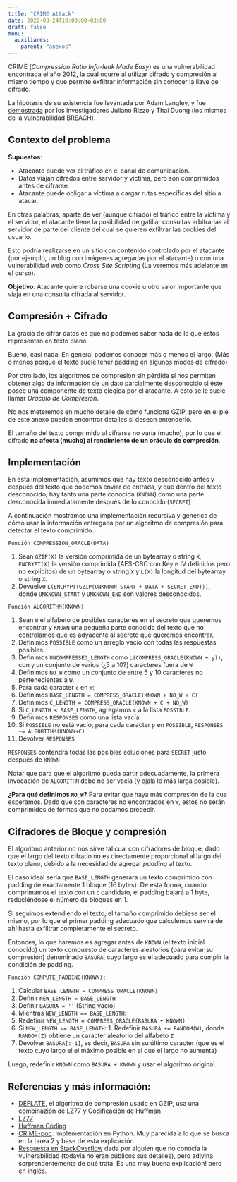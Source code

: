```yaml
---
title: "CRIME Attack"
date: 2022-03-24T10:00:00-03:00
draft: false
menu:
  auxiliares:
    parent: "anexos"
---
```


CRIME (_Compression Ratio Info-leak Made Easy_) es una vulnerabilidad encontrada el año 2012, la cual ocurre al utilizar cifrado y compresión al mismo tiempo y que permite exfiltrar información sin conocer la llave de cifrado.

La hipótesis de su existencia fue levantada por Adam Langley, y fue [demostrada](https://docs.google.com/presentation/d/11eBmGiHbYcHR9gL5nDyZChu_-lCa2GizeuOfaLU2HOU) por los investigadores Juliano Rizzo y Thai Duong (los mismos de la vulnerabilidad BREACH).

## Contexto del problema

**Supuestos**:

* Atacante puede ver el tráfico en el canal de comunicación.
* Datos viajan cifrados entre servidor y víctima, pero son comprimidos antes de cifrarse.
* Atacante puede obligar a víctima a cargar rutas específicas del sitio a atacar.

En otras palabras, aparte de ver (aunque cifrado) el tráfico entre la víctima y el servidor, el atacante tiene la posibilidad de gatillar consultas arbitrarias al servidor de parte del cliente del cual se quieren exfiltrar las cookies del usuario.

Esto podría realizarse en un sitio con contenido controlado por el atacante (por ejemplo, un blog con imágenes agregadas por el atacante) o con una vulnerabilidad web como _Cross Site Scripting_ (La veremos más adelante en el curso).

**Objetivo**: Atacante quiere robarse una cookie u otro valor importante que viaja en una consulta cifrada al servidor.

## Compresión + Cifrado

La gracia de cifrar datos es que no podemos saber nada de lo que éstos representan en texto plano.

Bueno, casi nada. En general podemos conocer más o menos el largo. (Más o menos porque el texto suele tener padding en algunos modos de cifrado)

Por otro lado, los algoritmos de compresión sin pérdida sí nos permiten obtener algo de información de un dato parcialmente desconocido si éste posee una componente de texto elegida por el atacante. A esto se le suele llamar *Oráculo de Compresión*.

No nos meteremos en mucho detalle de cómo funciona GZIP, pero en el pie de este anexo pueden encontrar detalles si desean entenderlo.

El tamaño del texto comprimido al cifrarse no varía (mucho), por lo que el cifrado **no afecta (mucho) al rendimiento de un oráculo de compresión**.

## Implementación 

En esta implementación, asumimos que hay texto desconocido antes y después del texto que podemos enviar de entrada, y que dentro del texto desconocido, hay tanto una parte conocida (`KNOWN`) como una parte desconocida inmediatamente después de lo conocido (`SECRET`)

A continuación mostramos una implementación recursiva y genérica de cómo usar la información entregada por un algoritmo de compresión para detectar el texto comprimido.


`Función COMPRESSION_ORACLE(DATA)`
1. Sean `GZIP(X)` la versión comprimida de un bytearray o string `X`, `ENCRYPT(X)` la versión comprimida (AES-CBC con Key e IV definidos pero no explícitos) de un bytearray o string `X` y `L(X)` la longitud del bytearray o string `X`.
1. Devuelve `L(ENCRYPT(GZIP(UNKNOWN_START + DATA + SECRET_END)))`, donde `UNKNOWN_START` y `UNKNOWN_END` son valores desconocidos.

`Función ALGORITHM(KNOWN)`
1. Sean `W` el alfabeto de posibles caracteres en el secreto que queremos encontrar y `KNOWN` una pequeña parte conocida del texto que no controlamos que es adyacente al secreto que queremos encontrar.
1. Definimos `POSSIBLE` como un arreglo vacío con todas las respuestas posibles.
1. Definimos `UNCOMPRESSED_LENGTH` como `L(COMPRESS_ORACLE(KNOWN + y))`, con `y` un conjunto de varios (¿5 a 10?) caracteres fuera de `W`
1. Definimos `NO_W` como un conjunto de entre 5 y 10 caracteres no pertenecientes a `W`.
1. Para cada caracter `c` en `W`:
  1. Definimos `BASE_LENGTH = COMPRESS_ORACLE(KNOWN + NO_W + C)`
  1. Definimos `C_LENGTH = COMPRESS_ORACLE(KNOWN + C + NO_W)`
  1. Si `C_LENGTH < BASE_LENGTH`, agregamos `c` a la lista `POSSIBLE`.
1. Definimos `RESPONSES` como una lista vacía
1. Si `POSSIBLE` no está vacío, para cada caracter `p` en `POSSIBLE`, `RESPONSES += ALGORITHM(KNOWN+C)`
1. Devolver `RESPONSES`

`RESPONSES` contendrá todas las posibles soluciones para `SECRET` justo después de `KNOWN`

Notar que para que el algoritmo pueda partir adecuadamente, la primera invocación de `ALGORITHM` debe no ser vacía (y ojalá lo más larga posible).

**¿Para qué definimos `NO_W`?** Para evitar que haya más compresión de la que esperamos. Dado que son caracteres no encontrados en `W`, estos no serán comprimidos de formas que no podamos predecir.


## Cifradores de Bloque y compresión

El algoritmo anterior no nos sirve tal cual con cifradores de bloque, dado que el largo del texto cifrado no es directamente proporcional al largo del texto plano, debido a la necesidad de agregar _padding_ al texto.

El caso ideal sería que `BASE_LENGTH` generara un texto comprimido con padding de exactamente 1 bloque (16 bytes). De esta forma, cuando comprimamos el texto con un `c` candidato, el padding bajará a 1 byte, reduciéndose el número de bloques en 1.

Si seguimos extendiendo el texto, el tamaño comprimido debiese ser el mismo, por lo que el primer padding adecuado que calculemos servirá de ahí hasta exfiltrar completamente el secreto.

Entonces, lo que haremos es agregar antes de `KNOWN` (el texto inicial conocido) un texto compuesto de caracteres aleatorios (para evitar su compresión) denominado `BASURA`, cuyo largo es el adecuado para cumplir la condición de padding.

`Función COMPUTE_PADDING(KNOWN):`
1. Calcular `BASE_LENGTH = COMPRESS_ORACLE(KNOWN)`
1. Definir `NEW_LENGTH = BASE_LENGTH`
1. Definir `BASURA = ''` (String vacío)
1. Mientras `NEW_LENGTH == BASE_LENGTH`:
  1. Redefinir `NEW_LENGTH = COMPRESS_ORACLE(BASURA + KNOWN)`
  1. Si `NEW_LENGTH <= BASE_LENGTH`:
    1. Redefinir `BASURA += RANDOM(W)`, donde `RANDOM(Z)` obtiene un caracter aleatorio del alfabeto `Z`
1. Devolver `BASURA[:-1]`, es decir, `BASURA` sin su último caracter (que es el texto cuyo largo el el máximo posible en el que el largo no aumenta)

Luego, redefinir `KNOWN` como `BASURA + KNOWN` y usar el algoritmo original.

## Referencias y más información:

* [DEFLATE](https://zlib.net/feldspar.html), el algoritmo de compresión usado en GZIP, usa una combinazión de LZ77 y Codificación de Huffman
* [LZ77](https://archive.ph/20130107232302/http://oldwww.rasip.fer.hr/research/compress/algorithms/fund/lz/lz77.html)
* [Huffman Coding](https://courses.cs.washington.edu/courses/cse143/10su/lectures/8-13/22-huffman.pdf)
* [CRIME-poc](https://github.com/mpgn/CRIME-poc/blob/master/CRIME-cbc-poc.py): Implementación en Python. Muy parecida a lo que se busca en la tarea 2 y base de esta explicación.
* [Respuesta en StackOverflow](https://security.stackexchange.com/questions/19911/crime-how-to-beat-the-beast-successor) dada por alguien que no conocía la vulnerabilidad (todavía no eran públicos sus detalles), pero adivina sorprendentemente de qué trata. Es una muy buena explicación! pero en inglés.